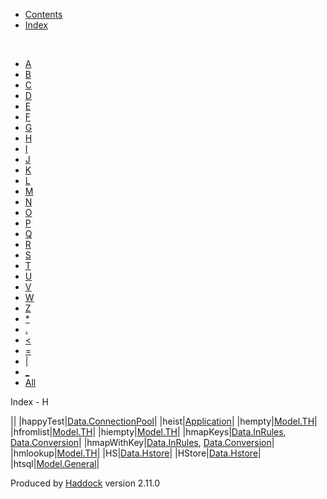 -   [Contents](index.html)
-   [Index](doc-index.html)

 

-   [A](doc-index-A.html)
-   [B](doc-index-B.html)
-   [C](doc-index-C.html)
-   [D](doc-index-D.html)
-   [E](doc-index-E.html)
-   [F](doc-index-F.html)
-   [G](doc-index-G.html)
-   [H](doc-index-H.html)
-   [I](doc-index-I.html)
-   [J](doc-index-J.html)
-   [K](doc-index-K.html)
-   [L](doc-index-L.html)
-   [M](doc-index-M.html)
-   [N](doc-index-N.html)
-   [O](doc-index-O.html)
-   [P](doc-index-P.html)
-   [Q](doc-index-Q.html)
-   [R](doc-index-R.html)
-   [S](doc-index-S.html)
-   [T](doc-index-T.html)
-   [U](doc-index-U.html)
-   [V](doc-index-V.html)
-   [W](doc-index-W.html)
-   [Z](doc-index-Z.html)
-   [\*](doc-index-42.html)
-   [.](doc-index-46.html)
-   [\<](doc-index-60.html)
-   [=](doc-index-61.html)
-   [|](doc-index-124.html)
-   [\_](doc-index-95.html)
-   [All](doc-index-All.html)

Index - H

||
|happyTest|[Data.ConnectionPool](Data-ConnectionPool.html#v:happyTest)|
|heist|[Application](Application.html#v:heist)|
|hempty|[Model.TH](Model-TH.html#v:hempty)|
|hfromlist|[Model.TH](Model-TH.html#v:hfromlist)|
|hiempty|[Model.TH](Model-TH.html#v:hiempty)|
|hmapKeys|[Data.InRules](Data-InRules.html#v:hmapKeys), [Data.Conversion](Data-Conversion.html#v:hmapKeys)|
|hmapWithKey|[Data.InRules](Data-InRules.html#v:hmapWithKey), [Data.Conversion](Data-Conversion.html#v:hmapWithKey)|
|hmlookup|[Model.TH](Model-TH.html#v:hmlookup)|
|HS|[Data.Hstore](Data-Hstore.html#v:HS)|
|HStore|[Data.Hstore](Data-Hstore.html#t:HStore)|
|htsql|[Model.General](Model-General.html#v:htsql)|

Produced by [Haddock](http://www.haskell.org/haddock/) version 2.11.0
